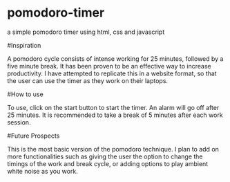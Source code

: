 # pomodoro-timer
a simple pomodoro timer using html, css and javascript

#Inspiration

A pomodoro cycle consists of intense working for 25 minutes, followed by a five minute break. It has been proven to be an effective way to increase productivity.
I have attempted to replicate this in a website format, so that the user can use the timer as they work on their laptops.

#How to use

To use, click on the start button to start the timer. An alarm will go off after 25 minutes. It is recommended to take a break of 5 minutes
after each work session. 

#Future Prospects 

This is the most basic version of the pomodoro technique. I plan to add on more functionalities such as giving the user the option to change the timings of the work and break cycle, or adding options to play ambient white noise as you work.
